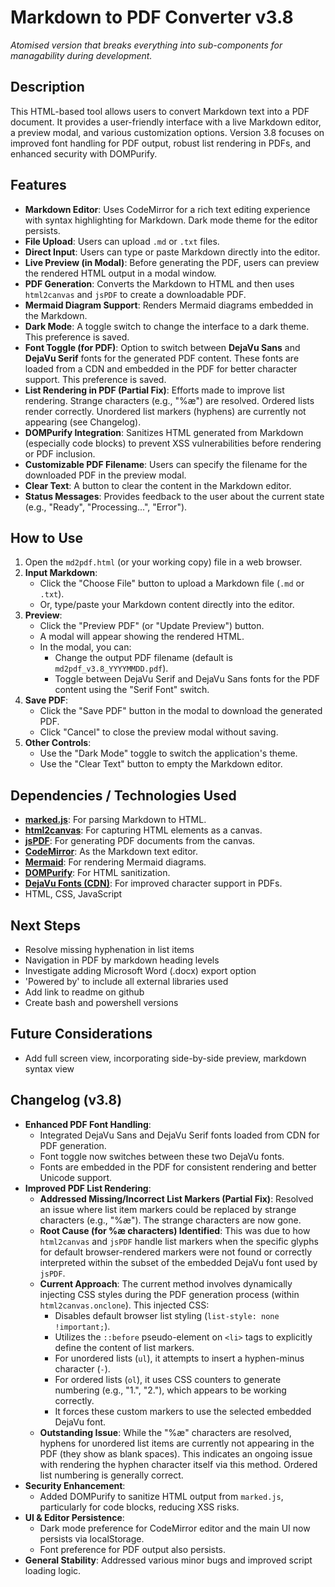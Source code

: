 # Markdown to PDF Converter v3.8
*Atomised version that breaks everything into sub-components for managability during development.*
## Description

This HTML-based tool allows users to convert Markdown text into a PDF document. It provides a user-friendly interface with a live Markdown editor, a preview modal, and various customization options. Version 3.8 focuses on improved font handling for PDF output, robust list rendering in PDFs, and enhanced security with DOMPurify.

## Features

*   **Markdown Editor**: Uses CodeMirror for a rich text editing experience with syntax highlighting for Markdown. Dark mode theme for the editor persists.
*   **File Upload**: Users can upload `.md` or `.txt` files.
*   **Direct Input**: Users can type or paste Markdown directly into the editor.
*   **Live Preview (in Modal)**: Before generating the PDF, users can preview the rendered HTML output in a modal window.
*   **PDF Generation**: Converts the Markdown to HTML and then uses `html2canvas` and `jsPDF` to create a downloadable PDF.
*   **Mermaid Diagram Support**: Renders Mermaid diagrams embedded in the Markdown.
*   **Dark Mode**: A toggle switch to change the interface to a dark theme. This preference is saved.
*   **Font Toggle (for PDF)**: Option to switch between **DejaVu Sans** and **DejaVu Serif** fonts for the generated PDF content. These fonts are loaded from a CDN and embedded in the PDF for better character support. This preference is saved.
*   **List Rendering in PDF (Partial Fix)**: Efforts made to improve list rendering. Strange characters (e.g., "%æ") are resolved. Ordered lists render correctly. Unordered list markers (hyphens) are currently not appearing (see Changelog).
*   **DOMPurify Integration**: Sanitizes HTML generated from Markdown (especially code blocks) to prevent XSS vulnerabilities before rendering or PDF inclusion.
*   **Customizable PDF Filename**: Users can specify the filename for the downloaded PDF in the preview modal.
*   **Clear Text**: A button to clear the content in the Markdown editor.
*   **Status Messages**: Provides feedback to the user about the current state (e.g., "Ready", "Processing...", "Error").

## How to Use

1.  Open the `md2pdf.html` (or your working copy) file in a web browser.
2.  **Input Markdown**:
    *   Click the "Choose File" button to upload a Markdown file (`.md` or `.txt`).
    *   Or, type/paste your Markdown content directly into the editor.
3.  **Preview**:
    *   Click the "Preview PDF" (or "Update Preview") button.
    *   A modal will appear showing the rendered HTML.
    *   In the modal, you can:
        *   Change the output PDF filename (default is `md2pdf_v3.8_YYYYMMDD.pdf`).
        *   Toggle between DejaVu Serif and DejaVu Sans fonts for the PDF content using the "Serif Font" switch.
4.  **Save PDF**:
    *   Click the "Save PDF" button in the modal to download the generated PDF.
    *   Click "Cancel" to close the preview modal without saving.
5.  **Other Controls**:
    *   Use the "Dark Mode" toggle to switch the application's theme.
    *   Use the "Clear Text" button to empty the Markdown editor.

## Dependencies / Technologies Used

*   **[marked.js](https://marked.js.org/)**: For parsing Markdown to HTML.
*   **[html2canvas](https://html2canvas.hertzen.com/)**: For capturing HTML elements as a canvas.
*   **[jsPDF](https://parall.ax/products/jspdf)**: For generating PDF documents from the canvas.
*   **[CodeMirror](https://codemirror.net/)**: As the Markdown text editor.
*   **[Mermaid](https://mermaid.js.org/)**: For rendering Mermaid diagrams.
*   **[DOMPurify](https://github.com/cure53/DOMPurify)**: For HTML sanitization.
*   **[DejaVu Fonts (CDN)](https://dejavu-fonts.github.io/)**: For improved character support in PDFs.
*   HTML, CSS, JavaScript

## Next Steps

- Resolve missing hyphenation in list items
- Navigation in PDF by markdown heading levels
- Investigate adding Microsoft Word (.docx) export option
- 'Powered by' to include all external libraries used
- Add link to readme on github
- Create bash and powershell versions

## Future Considerations

- Add full screen view, incorporating side-by-side preview, markdown syntax view

## Changelog (v3.8)

*   **Enhanced PDF Font Handling**:
    *   Integrated DejaVu Sans and DejaVu Serif fonts loaded from CDN for PDF generation.
    *   Font toggle now switches between these two DejaVu fonts.
    *   Fonts are embedded in the PDF for consistent rendering and better Unicode support.
*   **Improved PDF List Rendering**:
    *   **Addressed Missing/Incorrect List Markers (Partial Fix)**: Resolved an issue where list item markers could be replaced by strange characters (e.g., "%æ"). The strange characters are now gone.
    *   **Root Cause (for %æ characters) Identified**: This was due to how `html2canvas` and `jsPDF` handle list markers when the specific glyphs for default browser-rendered markers were not found or correctly interpreted within the subset of the embedded DejaVu font used by `jsPDF`.
    *   **Current Approach**: The current method involves dynamically injecting CSS styles during the PDF generation process (within `html2canvas.onclone`). This injected CSS:
        *   Disables default browser list styling (`list-style: none !important;`).
        *   Utilizes the `::before` pseudo-element on `<li>` tags to explicitly define the content of list markers.
        *   For unordered lists (`ul`), it attempts to insert a hyphen-minus character (`-`).
        *   For ordered lists (`ol`), it uses CSS counters to generate numbering (e.g., "1.", "2."), which appears to be working correctly.
        *   It forces these custom markers to use the selected embedded DejaVu font.
    *   **Outstanding Issue**: While the "%æ" characters are resolved, hyphens for unordered list items are currently not appearing in the PDF (they show as blank spaces). This indicates an ongoing issue with rendering the hyphen character itself via this method. Ordered list numbering is generally correct.
*   **Security Enhancement**:
    *   Added DOMPurify to sanitize HTML output from `marked.js`, particularly for code blocks, reducing XSS risks.
*   **UI & Editor Persistence**:
    *   Dark mode preference for CodeMirror editor and the main UI now persists via localStorage.
    *   Font preference for PDF output also persists.
*   **General Stability**: Addressed various minor bugs and improved script loading logic.

